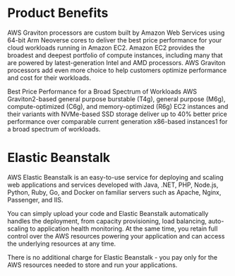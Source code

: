 # Product Benefits

AWS Graviton processors are custom built by Amazon Web Services using 64-bit Arm Neoverse cores to deliver the best price performance for your cloud workloads running in Amazon EC2. Amazon EC2 provides the broadest and deepest portfolio of compute instances, including many that are powered by latest-generation Intel and AMD processors. AWS Graviton processors add even more choice to help customers optimize performance and cost for their workloads.

Best Price Performance for a Broad Spectrum of Workloads AWS Graviton2-based general purpose burstable (T4g), general purpose (M6g), compute-optimized (C6g), and memory-optimized (R6g) EC2 instances and their variants with NVMe-based SSD storage deliver up to 40% better price performance over comparable current generation x86-based instances1 for a broad spectrum of workloads.

# Elastic Beanstalk

AWS Elastic Beanstalk is an easy-to-use service for deploying and scaling web applications and services developed with Java, .NET, PHP, Node.js, Python, Ruby, Go, and Docker on familiar servers such as Apache, Nginx, Passenger, and IIS.

You can simply upload your code and Elastic Beanstalk automatically handles the deployment, from capacity provisioning, load balancing, auto-scaling to application health monitoring. At the same time, you retain full control over the AWS resources powering your application and can access the underlying resources at any time.

There is no additional charge for Elastic Beanstalk - you pay only for the AWS resources needed to store and run your applications.
